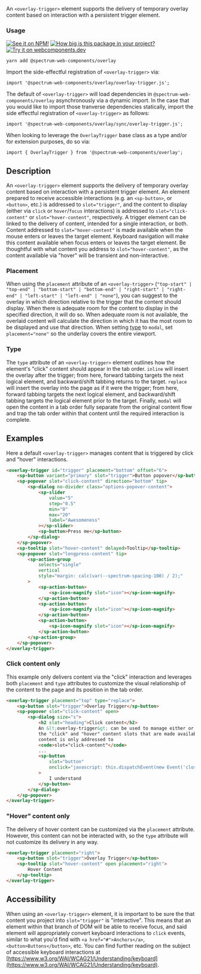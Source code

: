 An `<overlay-trigger>` element supports the delivery of temporary overlay content based on interaction with a persistent trigger element.

### Usage

[![See it on NPM!](https://img.shields.io/npm/v/@spectrum-web-components/meter?style=for-the-badge)](https://www.npmjs.com/package/@spectrum-web-components/overlay)
[![How big is this package in your project?](https://img.shields.io/bundlephobia/minzip/@spectrum-web-components/meter?style=for-the-badge)](https://bundlephobia.com/result?p=@spectrum-web-components/overlay)
[![Try it on webcomponents.dev](https://img.shields.io/badge/Try%20it%20on-webcomponents.dev-green?style=for-the-badge)](https://webcomponents.dev/edit/collection/fO75441E1Q5ZlI0e9pgq/bu0sOBIfyW7wnHkXtGzL/src/index.ts)

```
yarn add @spectrum-web-components/overlay
```

Import the side-effectful registration of `<overlay-trigger>` via:

```
import '@spectrum-web-components/overlay/overlay-trigger.js';
```

The default of `<overlay-trigger>` will load dependencies in `@spectrum-web-components/overlay` asynchronously via a dynamic import. In the case that you would like to import those tranverse dependencies statically, import the side effectful registration of `<overlay-trigger>` as follows:

```
import '@spectrum-web-components/overlay/sync/overlay-trigger.js';
```

When looking to leverage the `OverlayTrigger` base class as a type and/or for extension purposes, do so via:

```
import { OverlayTrigger } from '@spectrum-web-components/overlay';
```

## Description

An `<overlay-trigger>` element supports the delivery of temporary overlay content based on interaction with a persistent trigger element. An element prepared to receive accessible interactions (e.g. an `<sp-button>`, or `<button>`, etc.) is addressed to `slot="trigger"`, and the content to display (either via `click` or `hover`/`focus` interactions) is addressed to `slot="click-content"` or `slot="hover-content"`, respectively. A trigger element can be linked to the delivery of content, intended for a single interaction, or both. Content addressed to `slot="hover-content"` is made available when the mouse enters or leaves the target element. Keyboard navigation will make this content available when focus enters or leaves the target element. Be thoughtful with what content you address to `slot="hover-content"`, as the content available via "hover" will be transient and non-interactive.

### Placement

When using the `placement` attribute of an `<overlay-trigger>` (`"top-start" | "top-end" | "bottom-start" | "bottom-end" | "right-start" | "right-end" | "left-start" | "left-end" | "none"`), you can suggest to the overlay in which direction relative to the trigger that the content should display. When there is adequate room for the content to display in the specified direction, it will do so. When adequate room is not available, the overlaid content will calculate the direction in which it has the most room to be displayed and use that direction. When setting [type](#type) to `modal`, set `placement="none"` so the underlay covers the entire viewport.

### Type

The `type` attribute of an `<overlay-trigger>` element outlines how the element's "click" content should appear in the tab order. `inline` will insert the overlay after the trigger; from here, forward tabbing targets the next logical element, and backward/shift tabbing returns to the target. `replace` will insert the overlay into the page as if it were the trigger; from here, forward tabbing targets the next logical element, and backward/shift tabbing targets the logical element prior to the target. Finally, `modal` will open the content in a tab order fully separate from the original content flow and trap the tab order within that content until the required interaction is complete.

## Examples

Here a default `<overlay-trigger>` manages content that is triggered by click and "hover" interactions.

```html
<overlay-trigger id="trigger" placement="bottom" offset="6">
    <sp-button variant="primary" slot="trigger">Button popover</sp-button>
    <sp-popover slot="click-content" direction="bottom" tip>
        <sp-dialog no-divider class="options-popover-content">
            <sp-slider
                value="5"
                step="0.5"
                min="0"
                max="20"
                label="Awesomeness"
            ></sp-slider>
            <sp-button>Press me</sp-button>
        </sp-dialog>
    </sp-popover>
    <sp-tooltip slot="hover-content" delayed>Tooltip</sp-tooltip>
    <sp-popover slot="longpress-content" tip>
        <sp-action-group
            selects="single"
            vertical
            style="margin: calc(var(--spectrum-spacing-100) / 2);"
        >
            <sp-action-button>
                <sp-icon-magnify slot="icon"></sp-icon-magnify>
            </sp-action-button>
            <sp-action-button>
                <sp-icon-magnify slot="icon"></sp-icon-magnify>
            </sp-action-button>
            <sp-action-button>
                <sp-icon-magnify slot="icon"></sp-icon-magnify>
            </sp-action-button>
        </sp-action-group>
    </sp-popover>
</overlay-trigger>
```

### Click content only

This example only delivers content via the "click" interaction and leverages both `placement` and `type` attributes to customize the visual relationship of the content to the page and its position in the tab order.

```html
<overlay-trigger placement="top" type="replace">
    <sp-button slot="trigger">Overlay Trigger</sp-button>
    <sp-popover slot="click-content" open>
        <sp-dialog size="s">
            <h2 slot="heading">Click content</h2>
            An &lt;overlay-trigger&gt; can be used to manage either or both of
            the "click" and "hover" content slots that are made available. Here,
            content is only addressed to
            <code>slot="click-content"</code>
            ...
            <sp-button
                slot="button"
                onclick="javascript: this.dispatchEvent(new Event('close', {bubbles: true, composed: true}));"
            >
                I understand
            </sp-button>
        </sp-dialog>
    </sp-popover>
</overlay-trigger>
```

### "Hover" content only

The delivery of hover content can be customized via the `placement` attribute. However, this content can not be interacted with, so the `type` attribute will not customize its delivery in any way.

```html
<overlay-trigger placement="right">
    <sp-button slot="trigger">Overlay Trigger</sp-button>
    <sp-tooltip slot="hover-content" open placement="right">
        Hover Content
    </sp-tooltip>
</overlay-trigger>
```

## Accessibility

When using an `<overlay-trigger>` element, it is important to be sure the that content you project into `slot="trigger"` is "interactive". This means that an element within that branch of DOM will be able to receive focus, and said element will appropriately convert keyboard interactions to `click` events, similar to what you'd find with `<a href="#">Anchors</a>`, `<button>Buttons</button>`, etc. You can find further reading on the subject of accessible keyboard interactions at [https://www.w3.org/WAI/WCAG21/Understanding/keyboard](https://www.w3.org/WAI/WCAG21/Understanding/keyboard).
